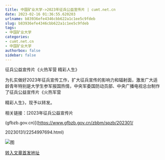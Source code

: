 ```yaml
---
title: 中国矿业大学->2023年征兵公益宣传片 | cumt.net.cn
date: 2023-02-16 01:36:55.620203
urlname: b83936efe4346cbb622a1c1ee5c9fdeb
slug: b83936efe4346cbb622a1c1ee5c9fdeb
tags: 
- 中国矿业大学
categories:
- cumt.net.cn
- 中国矿业大学
authorbox: false
sidebar: false
---
```

征兵公益宣传片《火热军营 精彩人生》

为扎实做好2023年征兵宣传工作，扩大征兵宣传的影响力和辐射面，激发广大适龄青年特别是大学生参军报国热情，中央军委国防动员部、中央广播电视总台制作了征兵公益宣传片《火热军营

精彩人生》，现予以转发。

相关链接：[2023年征兵公益宣传片

(gfbzb.gov.cn)](https://www.gfbzb.gov.cn/zbbm/spzb/202301/
<!--more-->
20230131/2254997694.html)

![图](https://xwzx.cumt.edu.cn/_upload/article/images/48/73/2d38f7f54942af5b24c91aa062b5/1a8db29b-119c-4273-a633-306d40fefa53.jpg)

[转入文章首发地址](https://xwzx.cumt.edu.cn/c4/49/c523a640073/page.htm)